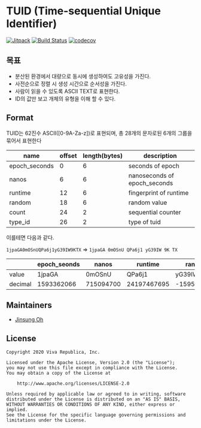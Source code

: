 # TUID (Time-sequential Unique Identifier)

[![Jitpack](https://jitpack.io/v/toss/tuid.svg)](https://jitpack.io/#toss/tuid)
[![Build Status](https://travis-ci.org/toss/tuid.svg?branch=master)](https://travis-ci.org/toss/tuid)
[![codecov](https://codecov.io/gh/toss/tuid/branch/master/graph/badge.svg)](https://codecov.io/gh/toss/tuid)

## 목표
* 분산된 환경에서 대량으로 동시에 생성하여도 고유성을 가진다.
* 사전순으로 정렬 시 생성 시간으로 순서성을 가진다.
* 사람이 읽을 수 있도록 ASCII TEXT로 표현한다.
* ID의 값만 보고 개체의 유형을 이해 할 수 있다.

## Format
TUID는 62진수 ASCII([0-9A-Za-z])로 표현되며,
총 28개의 문자로된 6개의 그룹을 묶어서 표현한다

| name          | offset | length(bytes) | description                  |
|---------------|--------|---------------|------------------------------|
| epoch_seconds |      0 |             6 | seconds of epoch             |
| nanos         |      6 |             6 | nanoseconds of epoch_seconds |
| runtime       |     12 |             6 | fingerprint of runtime       |
| random        |     18 |             6 | random value                 |
| count         |     24 |             2 | sequential counter           |
| type_id       |     26 |             2 | type of tuid                 |

이를테면 다음과 같다. 

`1jpaGA0mOSnUQPa6j1yG39IW9KTX` => `1jpaGA 0mOSnU QPa6j1 yG39IW 9K TX` 

|         | epoch_seonds | nanos     | runtime     | random      | count | type_id |
|---------|--------------|-----------|-------------|-------------|-------|---------|
| value   | 1jpaGA       | 0mOSnU    | QPa6j1      |      yG39IW |    9K |      TX |
| decimal | 1593362066   | 715094700 | 24197467695 | -1595093560 |   578 |    1831 |


## Maintainers

* [Jinsung Oh](https://github.com/econquer)

## License

    Copyright 2020 Viva Republica, Inc.

    Licensed under the Apache License, Version 2.0 (the "License");
    you may not use this file except in compliance with the License.
    You may obtain a copy of the License at

        http://www.apache.org/licenses/LICENSE-2.0

    Unless required by applicable law or agreed to in writing, software
    distributed under the License is distributed on an "AS IS" BASIS,
    WITHOUT WARRANTIES OR CONDITIONS OF ANY KIND, either express or implied.
    See the License for the specific language governing permissions and
    limitations under the License.
